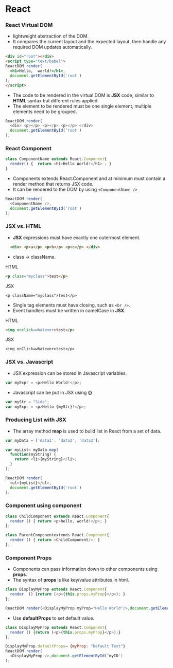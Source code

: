 # React

### React Virtual DOM
- lightweight abstraction of the DOM.
- It compares the current layout and the expected layout, then handle any required DOM updates automatically.
```HTML
<div id="root"></div>
<script type="text/babel">
ReactDOM.render(
  <h1>Hello,  world!</h1>,
  document.getElementById('root')
);
</script>
```
- The code to be rendered in the virtual DOM is **JSX** code, similar to **HTML** syntax but different rules applied.
- The element to be rendered must be one single element, multiple elements need to be grouped.
```Javascript
ReactDOM.render(
  <div> <p></p> <p></p> <p></p> </div>
  document.getElementById('root')
);
```
### React Component
```Javascript
class ComponentName extends React.Component{
  render() {  return <h1>Hello World!</h1> ; }
}
```
 - Components extends React.Component and at minimum must contain a render method that returns JSX code.
 - It can be rendered to the DOM by using `<ComponentName />`
```Javascript
ReactDOM.render(
  <ComponentName />,
  document.getElementById('root')
);
```

### JSX vs. HTML
  - **JSX** expressions must have exactly one outermost element.
```HTML
  <div> <p>a</p> <p>b</p> <p>c</p> </div>
```
  - class -> className.
  
HTML
```HTML
<p class="myclass">test</p>
```
JSX
```JSX
<p className="myclass">test</p>
```
  - Single tag elements must have closing, such as `<br />`.
  - Event handlers must be written in camelCase in **JSX**.
  
HTML
```HTML
<img onclick=whatever>test</p>
```
JSX
```JSX
<img onClick=whatever>test</p>
```


### JSX vs. Javascript
  - JSX expression can be stored in Javascript variables.
```Javascript
var myExpr = <p>Hello World!</p>;
```
  - Javascript can be put in JSX using **{}**
```Javascript
var myStr = "Sida";
var myExpr = <p>Hello {myStr}!</p>;
```

### Producing List with JSX
  - The array method **map** is used to build list in React from a set of data.
```Javascript
var myData = ['data1', 'data2', 'data3'];

var myList= myData.map(
  function(myString) { 
    return <li>{myString}</li>; 
  }
);

ReactDOM.render(
  <ul>{myList}</ul>,
  document.getElementById('root')
);
```

### Component using component
```Javascript
class ChildComponent extends React.Component{
  render () { return <p>hello, world!</p>; }
};

class ParentComponentextends React.Component{
  render () { return <ChildComponent/>; }
};
```

### Component Props
  - Components can pass information down to other components using **props**.
  - The syntax of **props** is like key/value attributes in html.
```Javascript
class DisplayMyProp extends React.Component{ 
  render  () {return (<p>{this.props.myProp}</p>); }
};

ReactDOM.render(<DisplayMyProp myProp="Hello World"/>,document.getElementById('myID'));
```
  - Use **defaultProps** to set default value.
```Javascript
class DisplayMyProp extends React.Component{
  render () {return (<p>{this.props.myProp}</p>);}
};

DisplayMyProp.defaultProps= {myProp: "Default Text"}
ReactDOM.render(
  <DisplayMyProp />,document.getElementById(’myID')
);
```
